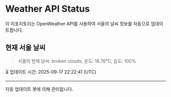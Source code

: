 
# Weather API Status

이 리포지토리는 OpenWeather API를 사용하여 서울의 날씨 정보를 자동으로 업데이트합니다.

## 현재 서울 날씨
> 서울의 현재 날씨: broken clouds, 온도: 18.76°C, 습도: 100%

⏳ 업데이트 시간: 2025-09-17 22:22:41 (UTC)

---
자동 업데이트 봇에 의해 관리됩니다.
